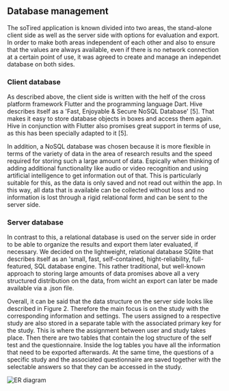 ## Database management

The soTired application is known divided into two areas, the stand-alone client side as well as the server side with options for evaluation and export. In order to make both areas independent of each other and also to ensure that the values are always available, even if there is no network connection at a certain point of use, it was agreed to create and manage an independet database on both sides.

### Client database

As described above, the client side is written with the helf of the cross platform framework Flutter and the programming language Dart. Hive describes itself as a 'Fast, Enjoyable & Secure NoSQL Database' [5]. That makes it easy to store database objects in boxes and access them again. Hive in conjunction with Flutter also promises great support in terms of use, as this has been specially adapted to it [5]. 

In addition, a NoSQL database was chosen because it is more flexible in terms of the variety of data in the area of research results and the speed required for storing such a large amount of data. Espically when thinking of adding additional functionality like audio or video recognition and using artificial intelligence to get information out of that. This is particularly suitable for this, as the data is only saved and not read out within the app. In this way, all data that is available can be collected without loss and no information is lost through a rigid relational form and can be sent to the server side.

### Server database

In contrast to this, a relational database is used on the server side in order to be able to organize the results and export them later evaluated, if necessary. We decided on the lightweight, relational database SQlite that describes itself as an 'small, fast, self-contained, hight-reliability, full-featured, SQL database engine. This rather traditional, but well-known approach to storing large amounts of data promises above all a very structured distribution on the data, from wicht an export can later be made available via a .json file.  

Overall, it can be said that the data structure on the server side looks like described in Figure 2. Therefore the main focus is on the study with the corresponding information and settings. The users assigned to a respective study are also stored in a separate table with the associated primary key for the study. This is where the assignment between user and study takes place. Then there are two tables that contain the log structure of the self test and the questionnaire. Inside the log tables you have all the information that need to be exported afterwards. At the same time, the questions of a specific study and the associated questionnaire are saved together with the selectable answers so that they can be accessed in the study.

![ER diagram](../diagrams/database/ER_diragramm.drawio.png "er-diagram")
